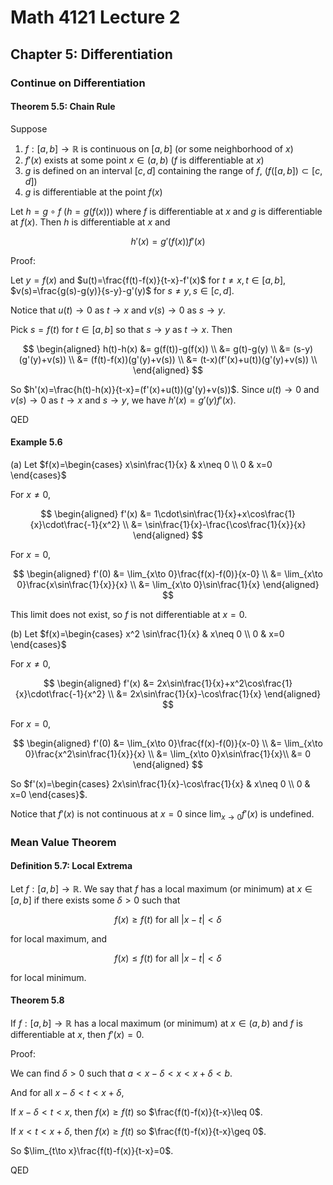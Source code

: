# Math 4121 Lecture 2

## Chapter 5: Differentiation

### Continue on Differentiation

#### Theorem 5.5: Chain Rule

Suppose

1. $f:[a,b]\to \mathbb{R}$ is continuous on $[a,b]$ (or some neighborhood of $x$)
2. $f'(x)$ exists at some point $x\in (a,b)$ ($f$ is differentiable at $x$)
3. $g$ is defined on an interval $[c,d]$ containing the range of $f$, ($f([a,b])\subset [c,d]$)
4. $g$ is differentiable at the point $f(x)$

Let $h=g\circ f$ ($h=g(f(x))$) where $f$ is differentiable at $x$ and $g$ is differentiable at $f(x)$. Then $h$ is differentiable at $x$ and

$$
h'(x) = g'(f(x))f'(x)
$$

Proof:

Let $y=f(x)$ and $u(t)=\frac{f(t)-f(x)}{t-x}-f'(x)$ for $t\neq x,t\in [a,b]$, $v(s)=\frac{g(s)-g(y)}{s-y}-g'(y)$ for $s\neq y,s\in [c,d]$.

Notice that $u(t)\to 0$ as $t\to x$ and $v(s)\to 0$ as $s\to y$.

Pick $s=f(t)$ for $t\in [a,b]$ so that $s\to y$ as $t\to x$. Then

$$
\begin{aligned}
h(t)-h(x) &= g(f(t))-g(f(x)) \\
&= g(t)-g(y) \\
&= (s-y)(g'(y)+v(s)) \\
&= (f(t)-f(x))(g'(y)+v(s)) \\
&= (t-x)(f'(x)+u(t))(g'(y)+v(s)) \\
\end{aligned}
$$

So $h'(x)=\frac{h(t)-h(x)}{t-x}=(f'(x)+u(t))(g'(y)+v(s))$. Since $u(t)\to 0$ and $v(s)\to 0$ as $t\to x$ and $s\to y$, we have $h'(x)=g'(y)f'(x)$.

QED

#### Example 5.6

(a) Let $f(x)=\begin{cases}
x\sin\frac{1}{x} & x\neq 0 \\
0 & x=0
\end{cases}$

For $x\neq 0$,

$$
\begin{aligned}
f'(x) &= 1\cdot\sin\frac{1}{x}+x\cos\frac{1}{x}\cdot\frac{-1}{x^2} \\
&= \sin\frac{1}{x}-\frac{\cos\frac{1}{x}}{x}
\end{aligned}
$$

For $x=0$,

$$
\begin{aligned}
f'(0) &= \lim_{x\to 0}\frac{f(x)-f(0)}{x-0} \\
&= \lim_{x\to 0}\frac{x\sin\frac{1}{x}}{x} \\
&= \lim_{x\to 0}\sin\frac{1}{x}
\end{aligned}
$$

This limit does not exist, so $f$ is not differentiable at $x=0$.

(b) Let $f(x)=\begin{cases}
x^2 \sin\frac{1}{x} & x\neq 0 \\
0 & x=0
\end{cases}$

For $x\neq 0$,

$$
\begin{aligned}
f'(x) &= 2x\sin\frac{1}{x}+x^2\cos\frac{1}{x}\cdot\frac{-1}{x^2} \\
&= 2x\sin\frac{1}{x}-\cos\frac{1}{x}
\end{aligned}
$$

For $x=0$,

$$
\begin{aligned}
f'(0) &= \lim_{x\to 0}\frac{f(x)-f(0)}{x-0} \\
&= \lim_{x\to 0}\frac{x^2\sin\frac{1}{x}}{x} \\
&= \lim_{x\to 0}x\sin\frac{1}{x}\\
&= 0
\end{aligned}
$$

So $f'(x)=\begin{cases}
2x\sin\frac{1}{x}-\cos\frac{1}{x} & x\neq 0 \\
0 & x=0
\end{cases}$.

Notice that $f'(x)$ is not continuous at $x=0$ since $\lim_{x\to 0}f'(x)$ is undefined.

### Mean Value Theorem

#### Definition 5.7: Local Extrema

Let $f:[a,b]\to \mathbb{R}$. We say that $f$ has a local maximum (or minimum) at $x\in [a,b]$ if there exists some $\delta>0$ such that 

$$
f(x)\geq f(t) \text{ for all }|x-t|<\delta
$$

for local maximum, and

$$
f(x)\leq f(t) \text{ for all }|x-t|<\delta
$$

for local minimum.

#### Theorem 5.8

If $f:[a,b]\to \mathbb{R}$ has a local maximum (or minimum) at $x\in (a,b)$ and $f$ is differentiable at $x$, then $f'(x)=0$.

Proof:

We can find $\delta>0$ such that $a<x-\delta<x<x+\delta<b$.

And for all $x-\delta<t<x+\delta$,

If $x-\delta<t<x$, then $f(x)\geq f(t)$ so $\frac{f(t)-f(x)}{t-x}\leq 0$.

If $x<t<x+\delta$, then $f(x)\geq f(t)$ so $\frac{f(t)-f(x)}{t-x}\geq 0$.

So $\lim_{t\to x}\frac{f(t)-f(x)}{t-x}=0$.

QED
